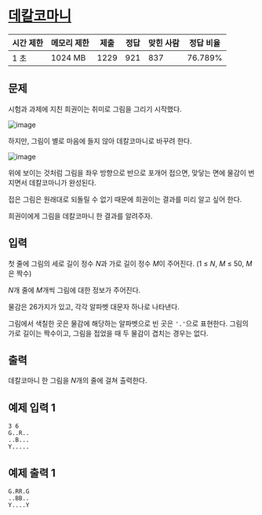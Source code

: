 # [데칼코마니](https://www.acmicpc.net/problem/23841)

| 시간 제한 | 메모리 제한 | 제출 | 정답 | 맞힌 사람 | 정답 비율 |
| --- | --- | --- | --- | --- | --- |
| 1 초 | 1024 MB | 1229 | 921 | 837 | 76.789% |

## 문제

시험과 과제에 지친 희권이는 취미로 그림을 그리기 시작했다.

![image](https://upload.acmicpc.net/8064ec54-5f48-4eff-a4d1-910fdaf5ee47/-/preview/)

하지만, 그림이 별로 마음에 들지 않아 데칼코마니로 바꾸려 한다.

![image](https://upload.acmicpc.net/2f16e34f-6374-4168-b028-0b5b6a6dddf9/-/preview/)

위에 보이는 것처럼 그림을 좌우 방향으로 반으로 포개어 접으면, 맞닿는 면에 물감이 번지면서 데칼코마니가 완성된다.

접은 그림은 원래대로 되돌릴 수 없기 때문에 희권이는 결과를 미리 알고 싶어 한다.

희권이에게 그림을 데칼코마니 한 결과를 알려주자.

## 입력

첫 줄에 그림의 세로 길이 정수 *N*과 가로 길이 정수 *M*이 주어진다. (1 ≤ *N*, *M* ≤ 50, *M*은 짝수)

*N*개 줄에 *M*개씩 그림에 대한 정보가 주어진다.

물감은 26가지가 있고, 각각 알파벳 대문자 하나로 나타낸다.

그림에서 색칠한 곳은 물감에 해당하는 알파벳으로 빈 곳은 `'.'`으로 표현한다. 그림의 가로 길이는 짝수이고, 그림을 접었을 때 두 물감이 겹치는 경우는 없다.

## 출력

데칼코마니 한 그림을 *N*개의 줄에 걸쳐 출력한다.

## 예제 입력 1

```
3 6
G..R..
..B...
Y.....

```

## 예제 출력 1

```
G.RR.G
..BB..
Y....Y
```
